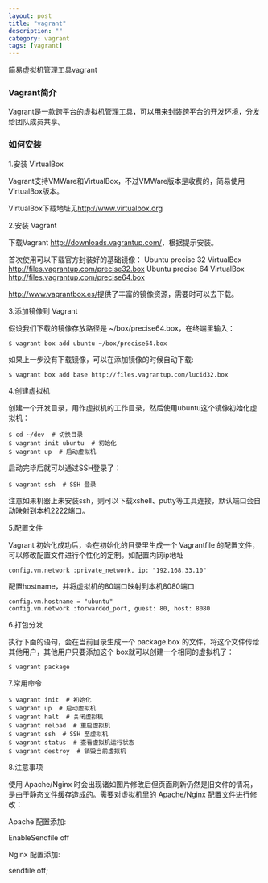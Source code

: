```yaml
---
layout: post
title: "vagrant"
description: ""
category: vagrant
tags: [vagrant]
---
```

简易虚拟机管理工具vagrant


### Vagrant简介

Vagrant是一款跨平台的虚拟机管理工具，可以用来封装跨平台的开发环境，分发给团队成员共享。

### 如何安装

1.安装 VirtualBox

Vagrant支持VMWare和VirtualBox，不过VMWare版本是收费的，简易使用VirtualBox版本。

VirtualBox下载地址见<http://www.virtualbox.org>

2.安装 Vagrant

下载Vagrant <http://downloads.vagrantup.com/>，根据提示安装。

首次使用可以下载官方封装好的基础镜像：
Ubuntu precise 32 VirtualBox <http://files.vagrantup.com/precise32.box>
Ubuntu precise 64 VirtualBox <http://files.vagrantup.com/precise64.box>

<http://www.vagrantbox.es/>提供了丰富的镜像资源，需要时可以去下载。

3.添加镜像到 Vagrant

假设我们下载的镜像存放路径是 ~/box/precise64.box，在终端里输入：

```
$ vagrant box add ubuntu ~/box/precise64.box
```

如果上一步没有下载镜像，可以在添加镜像的时候自动下载:

```
$ vagrant box add base http://files.vagrantup.com/lucid32.box  
```

4.创建虚拟机

创建一个开发目录，用作虚拟机的工作目录，然后使用ubuntu这个镜像初始化虚拟机：

```
$ cd ~/dev  # 切换目录
$ vagrant init ubuntu  # 初始化
$ vagrant up  # 启动虚拟机
```

启动完毕后就可以通过SSH登录了：

```
$ vagrant ssh  # SSH 登录
```

注意如果机器上未安装ssh，则可以下载xshell、putty等工具连接，默认端口会自动映射到本机2222端口。


5.配置文件

Vagrant 初始化成功后，会在初始化的目录里生成一个 Vagrantfile 的配置文件，可以修改配置文件进行个性化的定制。如配置内网ip地址

```
config.vm.network :private_network, ip: "192.168.33.10"
```

配置hostname，并将虚拟机的80端口映射到本机8080端口

```
config.vm.hostname = "ubuntu"
config.vm.network :forwarded_port, guest: 80, host: 8080
```

6.打包分发

执行下面的语句，会在当前目录生成一个 package.box 的文件，将这个文件传给其他用户，其他用户只要添加这个 box就可以创建一个相同的虚拟机了：
```
$ vagrant package
```


7.常用命令

```
$ vagrant init  # 初始化
$ vagrant up  # 启动虚拟机
$ vagrant halt  # 关闭虚拟机
$ vagrant reload  # 重启虚拟机
$ vagrant ssh  # SSH 至虚拟机
$ vagrant status  # 查看虚拟机运行状态
$ vagrant destroy  # 销毁当前虚拟机
```

8.注意事项

使用 Apache/Nginx 时会出现诸如图片修改后但页面刷新仍然是旧文件的情况，是由于静态文件缓存造成的。需要对虚拟机里的 Apache/Nginx 配置文件进行修改：

Apache 配置添加:

EnableSendfile off

Nginx 配置添加:

sendfile off;
